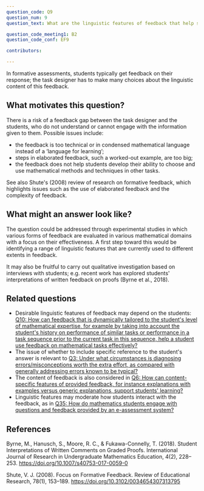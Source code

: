 ```yaml
---
question_code: Q9 
question_num: 9 
question_text: What are the linguistic features of feedback that help students engage with and use feedback in an online mathematical task at hand and in future mathematical activities? 

question_code_meeting1: B2
question_code_conf: EF9 

contributors: 

---
```


In formative assessments, students typically get feedback on their response; the task designer has to make many choices about the linguistic content of this feedback.

## What motivates this question?

There is a risk of a feedback gap between the task designer and the students, who do not understand or cannot engage with the information given to them. Possible issues include:

* the feedback is too technical or in condensed mathematical language instead of a ‘language for learning’;
* steps in elaborated feedback, such a worked-out example, are too big;
* the feedback does not help students develop their ability to choose and use mathematical methods and techniques in other tasks.

See also Shute's (2008) review of research on formative feedback, which highlights issues such as the use of elaborated feedback and the complexity of feedback.

## What might an answer look like?

The question could be addressed through experimental studies in which various forms of feedback are evaluated in various mathematical domains with a focus on their effectiveness. A first step toward this would be identifying a range of linguistic features that are currently used to different extents in feedback.

It may also be fruitful to carry out qualitative investigation based on interviews with students; e.g. recent work has explored students' interpretations of written feedback on proofs (Byrne et al., 2018).


## Related questions

* Desirable linguistic features of feedback may depend on the students: [Q10: How can feedback that is dynamically tailored to the student's level of mathematical expertise, for example by taking into account the student's history on performance of similar tasks or performance in a task sequence prior to the current task in this sequence, help a student use feedback on mathematical  tasks effectively? ](Q10)
* The issue of whether to include specific reference to the student's answer is relevant to [Q3: Under what circumstances is diagnosing errors/misconceptions worth the extra effort, as compared with generally addressing errors known to be typical?](Q3)
* The content of feedback is also considered in [Q6: How can content-specific features of provided feedback, for instance explanations with examples versus generic explanations, support students' learning?](Q6)
* Linguistic features may moderate how students interact with the feedback, as in [Q35: How do mathematics students engage with questions and feedback provided by an e-assessment system?](Q35)

## References

Byrne, M., Hanusch, S., Moore, R. C., & Fukawa-Connelly, T. (2018). Student Interpretations of Written Comments on Graded Proofs. International Journal of Research in Undergraduate Mathematics Education, 4(2), 228–253. https://doi.org/10.1007/s40753-017-0059-0

Shute, V. J. (2008). Focus on Formative Feedback. Review of Educational Research, 78(1), 153–189. https://doi.org/10.3102/0034654307313795

